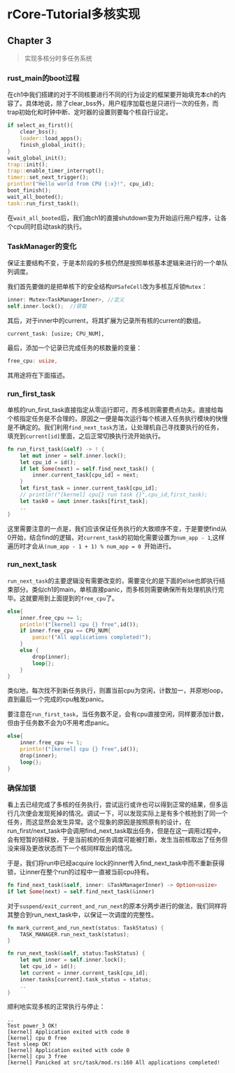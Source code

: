 # rCore-Tutorial多核实现



## Chapter 3

> 实现多核分时多任务系统



### rust_main的boot过程

在ch1中我们搭建的对于不同核要进行不同的行为设定的框架要开始填充本ch的内容了。具体地说，除了clear_bss外，用户程序加载也是只进行一次的任务，而trap初始化和时钟中断、定时器的设置则要每个核自行设定。

```rust
if select_as_first(){
    clear_bss();
    loader::load_apps();
    finish_global_init();
}
wait_global_init();
trap::init();
trap::enable_timer_interrupt();
timer::set_next_trigger();
println!("Hello world from CPU {:x}!", cpu_id);
boot_finish();
wait_all_booted();
task::run_first_task();
```

在`wait_all_booted`后，我们由ch1的直接shutdown变为开始运行用户程序，让各个cpu同时启动task的执行。

### TaskManager的变化

保证主要结构不变，于是本阶段的多核仍然是按照单核基本逻辑来进行的一个单队列调度。

我们首先要做的是把单核下的安全结构`UPSafeCell`改为多核互斥锁`Mutex`：

```rust
inner: Mutex<TaskManagerInner>, //定义
self.inner.lock();	//获取
```

其后，对于inner中的current，将其扩展为记录所有核的current的数组。

```
current_task: [usize; CPU_NUM],
```

最后，添加一个记录已完成任务的核数量的变量：

```rust
free_cpu: usize,
```

其用途将在下面描述。

### run_first_task

单核的run_first_task直接指定从零运行即可，而多核则需要费点功夫。直接给每个核指定任务是不合理的，原因之一便是每次运行每个核进入任务执行模块的快慢是不确定的。我们利用`find_next_task`方法，让处理机自己寻找要执行的任务，填充到`current[id]`里面，之后正常切换执行流开始执行。

```rust
fn run_first_task(&self) -> ! {
    let mut inner = self.inner.lock();
    let cpu_id = id();
    if let Some(next) = self.find_next_task() {
        inner.current_task[cpu_id] = next;
    }
    let first_task = inner.current_task[cpu_id];
    // println!("[kernel] cpu{} run task {}",cpu_id,first_task);
    let task0 = &mut inner.tasks[first_task];
    ..
}
```

这里需要注意的一点是，我们应该保证任务执行的大致顺序不变，于是要使find从0开始，结合find的逻辑，对`current_task`的初始化需要设置为`num_app - 1`,这样遍历时才会从`(num_app - 1 + 1) % num_app = 0 `开始进行。

### run_next_task

`run_next_task`的主要逻辑没有需要改变的，需要变化的是下面的else也即执行结束部分。类似ch1的main，单核直接panic，而多核则需要确保所有处理机执行完毕。这就要用到上面提到的`free_cpu`了。

```rust
else{
    inner.free_cpu += 1;
    println!("[kernel] cpu {} free",id());
    if inner.free_cpu == CPU_NUM{
        panic!("All applications completed!");
    }
    else {
        drop(inner);
        loop{};
    }
}
```

类似地，每次找不到新任务执行，则置当前cpu为空闲，计数加一，并原地loop，直到最后一个完成的cpu触发panic。

要注意在`run_first_task`，当任务数不足，会有cpu直接空闲，同样要添加计数，但由于任务数不会为0不用考虑panic。

```rust
else{
    inner.free_cpu += 1;
    println!("[kernel] cpu {} free",id());
    drop(inner);
    loop{};
}
```

### 确保加锁

看上去已经完成了多核的任务执行，尝试运行或许也可以得到正常的结果，但多运行几次便会发现死掉的情况。调试一下，可以发现实际上是有多个核抢到了同一个任务，而这显然会发生异常。这个现象的原因是按照原有的设计，在run_first/next_task中会调用find_next_task取出任务，但是在这一调用过程中，会有短暂的锁释放，于是当前核的任务调度可能被打断，发生当前核取出了任务但没来得及更改状态而下一个核同样取出的情况。

于是，我们将run中已经acquire lock的inner传入find_next_task中而不重新获得锁，让inner在整个run的过程中一直被当前cpu持有。

```rust
fn find_next_task(&self, inner: &TaskManagerInner) -> Option<usize>
if let Some(next) = self.find_next_task(&inner)
```

对于`suspend/exit_current_and_run_next`的原本分两步进行的做法，我们同样将其整合到run_next_task中，以保证一次调度的完整性。

```rust
fn mark_current_and_run_next(status: TaskStatus) {
    TASK_MANAGER.run_next_task(status);
}

fn run_next_task(&self, status:TaskStatus) {
    let mut inner = self.inner.lock();
    let cpu_id = id();
    let current = inner.current_task[cpu_id];
    inner.tasks[current].task_status = status;
    ..
}
```

顺利地实现多核的正常执行与停止：

```
..
Test power_3 OK!
[kernel] Application exited with code 0
[kernel] cpu 0 free
Test sleep OK!
[kernel] Application exited with code 0
[kernel] cpu 3 free
[kernel] Panicked at src/task/mod.rs:160 All applications completed!
```

